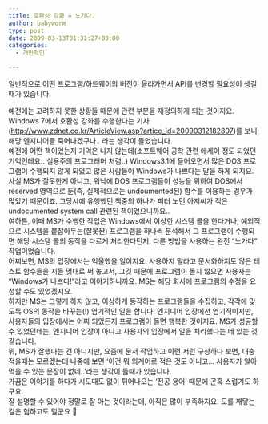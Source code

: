 ```yaml
---
title: 호환성 강화 = 노가다.
author: babyworm
type: post
date: 2009-03-13T01:31:27+00:00
categories:
  - 개인적인

---
```

일반적으로 어떤 프로그램/하드웨어의 버전이 올라가면서 API를 변경할 필요성이 생길때가 있습니다. 

<div>
  예전에는 고려하지 못한 상황들 때문에 관련 부분을 재정의하게 되는 것이지요.
</div>

<div>
</div>

<div>
  Windows 7에서 호환성 강화를 수행한다는 기사(<a href="http://www.zdnet.co.kr/ArticleView.asp?artice_id=20090312182807">http://www.zdnet.co.kr/ArticleView.asp?artice_id=20090312182807</a>)를 보니, 해당 엔지니어들 죽어나겠구나.. 라는 생각이 들었습니다.
</div>

<div>
</div>

<div>
  예전에 어떤 책이었는지 기억은 나지 않는데(소프트웨어 공학 관련 에세이 정도 되었던 기억인데요.. 실용주의 프로그래머 처럼..) Windows3.1에 들어오면서 많은 DOS 프로그램이 수행되지 않게 되었고 많은 사람들이 Windows가 나쁘다는 말을 하게 되지요. 
</div>

<div>
  사실 MS가 잘못한게 아니고, 워낙에 DOS 프로그램들이 성능을 위하여 DOS에서 reserved 영역으로 둔(즉, 실제적으로는 undoumented된) 함수를 이용하는 경우가 많았기 때문이죠. 그당시에 유행했던 책중의 하나가 피터 노턴 아저씨가 적은 undocumented system call 관련된 책이었으니까요.. 
</div>

<div>
  여하튼, 이때 MS가 수행한 작업은 Windows에서 이상한 시스템 콜을 한다거나, 예외적으로 시스템을 붙잡아두는(잘못짠) 프로그램을 하나씩 분석해서 그 프로그램이 수행되면 해당 시스템 콜의 동작을 다르게 처리한다던지, 다른 방법을 사용하는 완전 &#8220;노가다&#8221; 작업이었습니다.
</div>

<div>
</div>

<div>
  어찌보면, MS의 입장에서는 억울했을 일이지요. 사용하지 말라고 문서화하지도 않은 테스트 함수들을 지들 멋대로 써 놓고서, 그것 때문에 프로그램이 돌지 않으면 사용자는 &#8220;Windows가 나쁘다!&#8221;라고 이야기하니까요. MS는 해당 회사에 프로그램의 수정을 요청할 수도 있었겠지요.
</div>

<div>
</div>

<div>
  하지만 MS는 그렇게 하지 않고, 이상하게 동작하는 프로그램들을 수집하고, 각각에 맞도록 OS의 동작을 바꾸는(!) 엽기적인 일을 합니다. 엔지니어 입장에선 엽기적이지만, 사용자들의 입장에서는 어찌 되었든지 프로그램이 돌면 행복한 것이지요. MS가 성공할 수 있었던데는, 엔지니어 입장이 아니고 사용자의 입장에서 일을 처리했다는 데 있는 것 같습니다. 
</div>

<div>
</div>

<div>
  뭐, MS가 잘했다는 건 아니지만, 요즘에 문서 작업하고 이런 저런 구상하다 보면, 대충 적을때는 모르겠는데 나중에 보면 &#8216;이건 뭐 외계어로 적은 것도 아니고&#8230; 사용자가 알아먹을 수 있는 문장이 없네..&#8217;라는 생각이 들때가 있습니다. 
</div>

<div>
  가끔은 이야기를 하다가 시도때도 없이 튀어나오는 &#8216;전공 용어&#8217; 때문에 곤혹 스럽기도 하구요.
</div>

<div>
</div>

<div>
  잘 설명할 수 있어야 정말로 잘 아는 것이라는데, 아직은 많이 부족하지요. 도를 깨닿는 길은 험하고도 멀군요 🙂
</div>

<div>
</div>